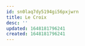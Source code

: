 ```yaml
---
id: sn0laq7dy5194gi56pxjwrn
title: Le Croix
desc: ''
updated: 1648181796241
created: 1648181796241
---
```


